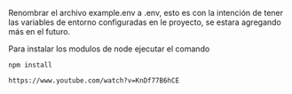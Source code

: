 Renombrar el archivo example.env a .env, esto es con la intención de tener las variables de entorno
configuradas en le proyecto, se estara agregando más en el futuro.

Para instalar los modulos de node ejecutar el comando
```
npm install
```
```
https://www.youtube.com/watch?v=KnDf77B6hCE
```
